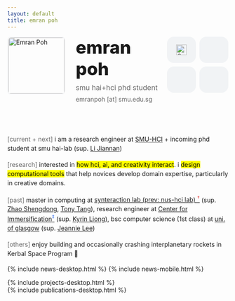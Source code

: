 ```yaml
---
layout: default
title: emran poh
---
```


<style>
@media (max-width: 768px) {
    .navbar {
        display: none;
    }
    .introduction .hello-text {
        display: block;
        margin-bottom: 1rem;
    }
    .introduction .mobile-hello-text {
        display: none;
    }
    .introduction .mobile-title {
        display: block;
        font-size: 1rem;
        font-weight: 600;
        margin-bottom: 0.5rem;
    }
    .projects-section {
        display: none;
    }
    .mobile-projects-section,
    .mobile-publications-section,
    .mobile-experience-section,
    .mobile-sections{
        display: block;
        width: 100%;
    }
    .introduction {
        width: 100%;
        overflow: hidden;
        margin-bottom: 1rem;
    }
    .mobile-projects-section h2,
    .mobile-publications-section h2,
    .mobile-experience-section h2 {
        margin-bottom: 0.5rem;
    }
    .profile-container {
        display: flex;
        align-items: flex-start;
        gap: 1rem;
        margin-bottom: 1rem;
    }
    .profile-info {
        display: flex;
        flex-direction: column;
        justify-content: space-between;
        height: 100%;
    }
    .profile-text {
        margin-bottom: auto;
    }
    .profile-name {
        font-size: 1.5rem;
        font-weight: 700;
        /* margin-bottom: 0.25rem; */
        text-transform: lowercase;
        /* letter-spacing: 0.05em; */
    }
    .profile-title {
        font-size: 0.875rem;
        color: #666;
        /* margin-bottom: 0.5rem; */
    }
    .profile-location{
        font-size: 0.875rem;
        color: #666;
        margin-bottom: 0.75rem;
    }
    .profile-email {
        font-size: 0.875rem;
        color: #666;
        margin-bottom: 0.25rem;
    }
    .profile-image {
        width: 120px;
        height: 120px;
        border-radius: 0.5rem;
        object-fit: cover;
        border: 2px solid #f3f4f6;
    }
    .header-icons {
        margin-top: auto;
        display: flex;
        flex-direction: row;
        /* gap: 0.25rem; */
    }
    .header-icons a {
        color: #000;
        text-decoration: none;
        display: flex;
        align-items: center;
        justify-content: center;
        width: 36px;
        height: 36px;
        /* background-color: #f3f4f6; */
        /* border-radius: 0.5rem; */
        /* transition: all 0.2s ease; */
        /* box-shadow: 0 1px 2px rgba(0, 0, 0, 0.05); */
    }
    .header-icons a:hover {
        color: #666;
        background-color: #e5e7eb;
        transform: translateY(-1px);
        box-shadow: 0 2px 4px rgba(0, 0, 0, 0.1);
    }
    .header-icons i {
        font-size: 1.1rem;
    }
    .desktop-buttons {
        display: none !important;
    }
    .mobile-buttons {
        display: flex !important;
    }
    .profile-content {
        display: flex;
        flex-direction: row;
        align-items: flex-start;
        gap: 1rem;
        width: 100%;
    }
    .publications-desktop {
        display: none !important;
    }
    .publications-section {
        display: none !important;
    }
    footer {
        margin-top: 2rem;
        padding: 1rem 0;
        border-top: 1px solid #eee;
        width: 100%;
    }
    .footer-links {
        display: flex;
        gap: 1rem;
        align-items: center;
        margin-bottom: 0.5rem;
    }
    .footer-links a {
        color: #666;
        text-decoration: none;
        transition: all 0.2s ease;
    }
    .footer-links a:hover {
        color: #333;
    }
    .powered-by-text {
        font-size: 0.875rem;
        color: #666;
        margin: 0;
    }
}

@media (min-width: 769px) {
    .mobile-projects-section,
    .mobile-publications-section,
    .mobile-experience-section {
        display: none;
    }
    .introduction .mobile-hello-text,
    .introduction .mobile-title {
        display: none;
    }
    .introduction {
        margin-top: 0.5rem;
        height: auto;
        min-height: 0;
    }
    .profile-name {
        font-size: 2.5rem;
        font-weight: 800;
        text-transform: lowercase;
        margin-bottom: 0.5rem;
    }
    .profile-title {
        font-size: 1rem;
        color: #666;
        margin-bottom: 0.5rem;
    }
    .profile-email {
        font-size: 0.875rem;
        color: #666;
        margin-bottom: 0.5rem;
    }
    .introduction .hello-text {
        font-size: 0.875rem;
        line-height: 1.5;
        margin-bottom: 1rem;
    }
    .profile-container {
        display: flex;
        align-items: flex-start;
        gap: 1rem;
        margin-bottom: 4rem;
    }
    .profile-info {
        display: flex;
        flex-direction: column;
        justify-content: space-between;
        height: 100%;
    }
    .profile-text {
        margin-bottom: auto;
    }
    .profile-image {
        width: 128px;
        height: 128px;
        border-radius: 0.5rem;
        object-fit: cover;
        border: 2px solid #f3f4f6;
    }
    .desktop-buttons {
        display: flex !important;
        height: 128px;
        align-items: stretch;
        gap: 1rem;
        margin-top: 0;
    }
    .desktop-icons-grid {
        display: grid;
        grid-template-columns: repeat(2, 1fr);
        grid-template-rows: repeat(2, 1fr);
        gap: 0.5rem;
        width: 140px;
        height: 128px;
    }
    .desktop-icons-grid a {
        display: flex;
        align-items: center;
        justify-content: center;
        background-color: #f1f3f5;
        border-radius: 1rem;
        height: 100%;
        color: #666;
        text-decoration: none;
        transition: all 0.2s ease;
    }
    .desktop-icons-grid a:hover {
        background-color: #e5e7eb;
        transform: translateY(-1px);
    }
    .desktop-icons-grid img {
        width: 1.5rem;
        height: 1.5rem;
    }
    .desktop-icons-grid i {
        font-size: 1.5rem;
    }
    .desktop-buttons button {
        flex: 1;
        background: none;
        border: none;
        color: #666;
        font-size: 1rem;
        cursor: pointer;
        padding: 0.75rem 1.5rem;
        display: flex;
        align-items: center;
        gap: 0.5rem;
        justify-content: center;
        background-color: #f1f3f5;
        border-radius: 1rem;
        height: 128px;
        transition: all 0.2s ease;
    }
    .desktop-buttons button:hover {
        background-color: #e5e7eb;
        transform: translateY(-1px);
    }
    .mobile-buttons {
        display: none !important;
    }
    .profile-content {
        display: flex;
        flex-direction: row;
        align-items: flex-start;
        gap: 1.5rem;
        width: 100%;
    }
    .header-icons {
        display: none !important;
    }
    .mobile-only {
        display: none !important;
    }
    footer {
        position: static;
        width: 100%;
        background-color: #f8f9fa;
        padding: 1rem 0;
        border-top: 1px solid #eee;
        text-align: center;
    }
    .footer-links {
        display: flex;
        justify-content: center;
        gap: 1rem;
        align-items: center;
        margin-bottom: 0.5rem;
    }
    .footer-links a {
        color: #666;
        text-decoration: none;
        transition: all 0.2s ease;
    }
    .footer-links a:hover {
        color: #333;
    }
    .powered-by-text {
        font-size: 0.875rem;
        color: #666;
        margin: 0;
    }
}
</style>

<section class="w-full">
    <div class="h-64 mb-4 introduction">
        <div class="profile-container">
            <div class="profile-content">
                <img src="{{ '/assets/images/profile.jpg' | relative_url }}" alt="Emran Poh" class="profile-image">
                <div class="profile-info">
                    <div class="profile-text">
                        <div class="profile-name">emran poh</div>
                        <div class="profile-title">smu hai+hci phd student</div>
                        <!-- <div class="profile-location">currently at : 🇸🇬</div> -->
                        <div class="profile-email">emranpoh [at] smu.edu.sg</div>
                    </div>
                    <div class="header-icons mobile-only">
                        <a href="https://scholar.google.com/citations?user=wYcrORkAAAAJ&hl=en" target="_blank" title="Google Scholar"><img src="{{ '/assets/icons/scholar.svg' | relative_url }}" alt="Google Scholar" style="width: 1.1rem; height: 1.1rem;"></a>
                        <a href="https://github.com/emranpoh" target="_blank" title="GitHub"><i class="fab fa-github"></i></a>
                        <a href="mailto:emranpoh@gmail.com" title="Email"><i class="fas fa-envelope"></i></a>
                    </div>
                </div>
            </div>
            <div class="desktop-buttons">
                <div class="desktop-icons-grid">
                    <a href="https://scholar.google.com/citations?user=wYcrORkAAAAJ&hl=en" target="_blank" title="Google Scholar">
                        <img src="{{ '/assets/icons/scholar.svg' | relative_url }}" alt="Google Scholar">
                    </a>
                    <a href="https://github.com/emranpoh" target="_blank" title="GitHub">
                        <i class="fab fa-github"></i>
                    </a>
                    <a href="https://www.linkedin.com/in/emranpoh/" target="_blank" title="LinkedIn">
                        <i class="fab fa-linkedin"></i>
                    </a>
                    <a href="mailto:emranpoh@gmail.com" title="Email">
                        <i class="fas fa-envelope"></i>
                    </a>
                </div>
            </div>
        </div>
        <div class="mobile-buttons" style="display: flex; gap: 0.75rem; margin-bottom: 1rem;">
            <button onclick="document.getElementById('publications').scrollIntoView({behavior: 'smooth'})" style="flex: 1; background: none; border: none; color: #666; font-size: 1rem; cursor: pointer; padding: 0.5rem; display: flex; align-items: center; gap: 0.5rem; justify-content: center; background-color: #f1f3f5; border-radius: 1rem;">
                <span>publications</span>
            </button>
            <button onclick="document.getElementById('projects').scrollIntoView({behavior: 'smooth'})" style="flex: 1; background: none; border: none; color: #666; font-size: 1rem; cursor: pointer; padding: 0.5rem; display: flex; align-items: center; gap: 0.5rem; justify-content: center; background-color: #f1f3f5; border-radius: 1rem;">
                <span>projects</span>
            </button>
            <a href="https://www.linkedin.com/in/emranpoh/" target="_blank" style="flex: 1; background: none; border: none; color: #666; font-size: 1rem; cursor: pointer; padding: 0.5rem; display: flex; align-items: center; gap: 0.5rem; justify-content: center; background-color: #f1f3f5; border-radius: 1rem; text-decoration: none;">
                <i class="fab fa-linkedin"></i>
                <span>linkedin</span>
            </a>
        </div>
        <p class="hello-text">
            <span style="font-weight: 400; color: #666;">[current + next]</span> i am a research engineer at <a href="https://smuhci.com/">SMU-HCI</a> + incoming phd student at smu hai-lab (sup. <a href="https://jchrisli.github.io/">Li Jiannan</a>)
        </p>
        <p class="hello-text">
            <span style="font-weight: 400; color: #666;">[research]</span> interested in <mark>how hci, ai, and creativity interact</mark>. i <mark>design computational tools</mark> that help novices develop domain expertise, particularly in creative domains.
        </p>
        <p class="hello-text">
            <span style="font-weight: 400; color: #666;">[past]</span> master in computing at <a href="https://synteraction.org/">synteraction lab (prev: nus-hci lab) <sup style="color: #dc2626; position: relative;">†</sup></a> (sup. <a href="https://shengdongzhao.com/">Zhao Shengdong</a>, <a href="https://hcitang.github.io/">Tony Tang</a>), research engineer at <a href="https://www.immersification.org/">Center for Immersification<sup style="color: #2563eb; position: relative;">‡</sup></a> (sup. <a href="https://www.singaporetech.edu.sg/directory/faculty/kyrin-liong-yushan">Kyrin Liong</a>), bsc computer science (1st class) at <a href="https://www.gla.ac.uk/schools/computing/">uni. of glasgow</a> (sup. <a href="https://www.singaporetech.edu.sg/directory/faculty/jeannie-lee">Jeannie Lee</a>)
        </p>
        <p class="hello-text">
            <span style="font-weight: 400; color: #666;">[others]</span> enjoy building and occasionally crashing interplanetary rockets in Kerbal Space Program 🚀
        </p>
        <!-- <p class="mobile-hello-text" style="font-size: 1rem; font-weight: 500;">
            <span style="font-weight: 400; color: #666;">[other]</span> masters at <a href="https://synteraction.org/">synteraction lab (prev: nus-hci lab) <sup style="color: #dc2626; position: relative;">†</sup></a> and research engineer <a href="https://www.immersification.org/">center for immersification<sup style="color: #2563eb; position: relative;">‡</sup></a>
        </p> -->
    </div>
</section>

{% include news-desktop.html %}
{% include news-mobile.html %}

<section class="projects-section">
    {% include projects-desktop.html %}
</section>

<section class="publications-section">
    {% include publications-desktop.html %}
</section>

<section class="mobile-projects-section">
    {% include projects-mobile.html %}
    <div style="margin-top: 2rem;"></div>
    {% include publications-mobile.html %}
</section>
